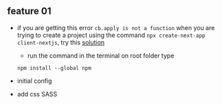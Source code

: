 ## feature 01
- if you are getting this error `cb.apply is not a function` when you are trying to create a project using the command `npx create-next-app client-nextjs`, try this [solution](https://stackoverflow.com/questions/67315860/npm-err-cb-apply-is-not-a-function-elementary-os)
    - run the command in the terminal on root folder type
    ```
    npm install --global npm
    ```

- initial config
- add css SASS